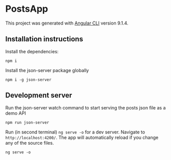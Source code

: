 # PostsApp

This project was generated with [Angular CLI](https://github.com/angular/angular-cli) version 9.1.4.

## Installation instructions

Install the dependencies:
```
npm i
```

Install the json-server package globally
```
npm i -g json-server
```

## Development server

Run the json-server watch command to start serving the posts json file as a demo API
```
npm run json-server
```

Run (in second terminal) `ng serve -o` for a dev server. Navigate to `http://localhost:4200/`. The app will automatically reload if you change any of the source files.
```
ng serve -o
```